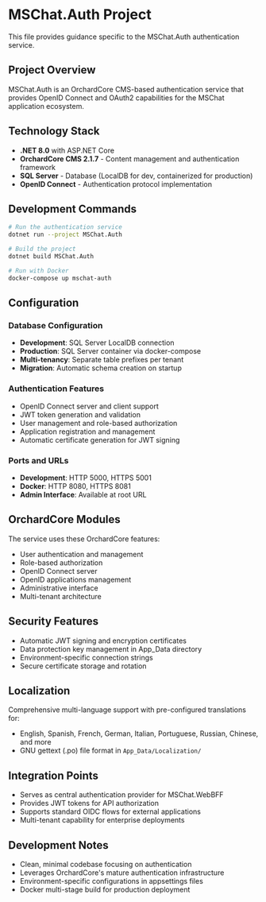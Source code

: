 # MSChat.Auth Project

This file provides guidance specific to the MSChat.Auth authentication service.

## Project Overview

MSChat.Auth is an OrchardCore CMS-based authentication service that provides OpenID Connect and OAuth2 capabilities for the MSChat application ecosystem.

## Technology Stack

- **.NET 8.0** with ASP.NET Core
- **OrchardCore CMS 2.1.7** - Content management and authentication framework
- **SQL Server** - Database (LocalDB for dev, containerized for production)
- **OpenID Connect** - Authentication protocol implementation

## Development Commands

```bash
# Run the authentication service
dotnet run --project MSChat.Auth

# Build the project
dotnet build MSChat.Auth

# Run with Docker
docker-compose up mschat-auth
```

## Configuration

### Database Configuration
- **Development**: SQL Server LocalDB connection
- **Production**: SQL Server container via docker-compose
- **Multi-tenancy**: Separate table prefixes per tenant
- **Migration**: Automatic schema creation on startup

### Authentication Features
- OpenID Connect server and client support
- JWT token generation and validation
- User management and role-based authorization
- Application registration and management
- Automatic certificate generation for JWT signing

### Ports and URLs
- **Development**: HTTP 5000, HTTPS 5001
- **Docker**: HTTP 8080, HTTPS 8081
- **Admin Interface**: Available at root URL

## OrchardCore Modules

The service uses these OrchardCore features:
- User authentication and management
- Role-based authorization
- OpenID Connect server
- OpenID applications management
- Administrative interface
- Multi-tenant architecture

## Security Features

- Automatic JWT signing and encryption certificates
- Data protection key management in App_Data directory
- Environment-specific connection strings
- Secure certificate storage and rotation

## Localization

Comprehensive multi-language support with pre-configured translations for:
- English, Spanish, French, German, Italian, Portuguese, Russian, Chinese, and more
- GNU gettext (.po) file format in `App_Data/Localization/`

## Integration Points

- Serves as central authentication provider for MSChat.WebBFF
- Provides JWT tokens for API authorization
- Supports standard OIDC flows for external applications
- Multi-tenant capability for enterprise deployments

## Development Notes

- Clean, minimal codebase focusing on authentication
- Leverages OrchardCore's mature authentication infrastructure
- Environment-specific configurations in appsettings files
- Docker multi-stage build for production deployment